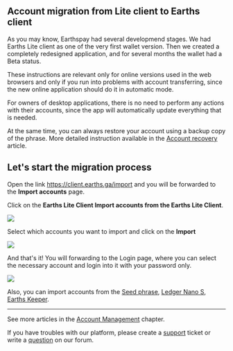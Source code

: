 ## Account migration from Lite client to Earths client

As you may know, Earthspay had several developmend stages. We had Earths Lite client as one of the very first wallet version. Then we created a completely redesigned application, and for several months the wallet had a Beta status.

These instructions are relevant only for online versions used in the web browsers and only if you run into problems with account transferring, since the new online application should do it in automatic mode.

For owners of desktop applications, there is no need to perform any actions with their accounts, since the app will automatically update everything that is needed.

At the same time, you can always restore your account using a backup copy of the phrase. More detailed instruction available in the [Account recovery](/earths-client/account-management/restore-an-account.md) article.

## Let's start the migration process

Open the link https://client.earths.ga/import and you will be forwarded to the **Import accounts** page.

Click on the **Earths Lite Client Import accounts from the Earths Lite Client**.

![](/_assets/account_migration_01.png)

Select which accounts you want to import and click on the **Import**

![](/_assets/account_migration_02.png)

And that's it! You will forwarding to the Login page, where you can select the necessary account and login into it with your password only.

![](/_assets/account_migration_03.png)

Also, you can import accounts from the [Seed phrase](/earths-client/account-management/restore-an-account.md), [Ledger Nano S](/earths-client/account-management/ledger-nano.md), [Earths Keeper](/earths-client/account-management/earths-keeper.md).

___

See more articles in the [Account Management](/earths-client/account-management.md) chapter.

If you have troubles with our platform, please create a [support](https://support.earths.ga/) ticket or write a [question](https://forum.earths.ga/) on our forum.
